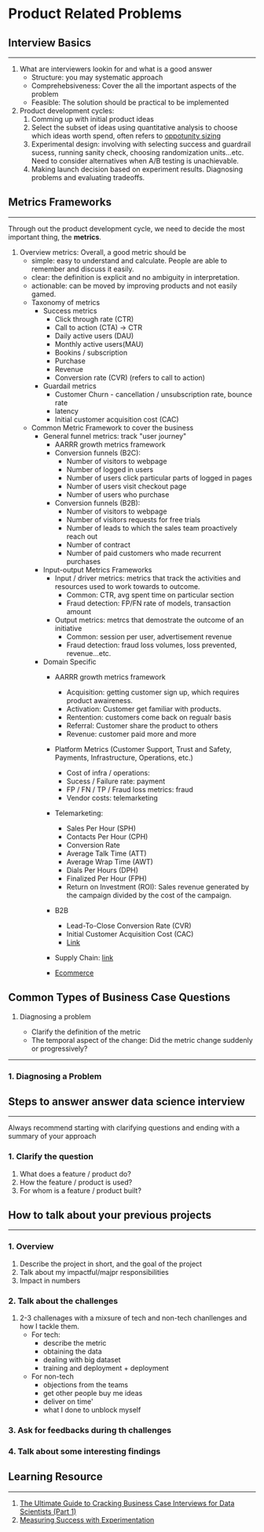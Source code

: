 # Product Related Problems

## Interview Basics

---

1. What are interviewers lookin for and what is a good answer
   - Structure: you may systematic approach
   - Comprehebsiveness: Cover the all the important aspects of the problem
   - Feasible: The solution should be practical to be implemented
2. Product development cycles:
   1. Comming up with initial product ideas
   2. Select the subset of ideas using quantitative analysis to choose which ideas worth spend, often refers to [oppotunity sizing](https://medium.com/related-works-inc/intro-to-opportunity-sizing-ce9d7e5a29c4)
   3. Experimental design: involving with selecting success and guardrail sucess, running sanity check, choosing randomization units...etc. Need to consider alternatives when A/B testing is unachievable.
   4. Making launch decision based on experiment results. Diagnosing problems and evaluating tradeoffs.

## Metrics Frameworks

---

Through out the product development cycle, we need to decide the most important thing, the **metrics**.

1. Overview metrics:
Overall, a good metric should be
    - simple: easy to understand and calculate. People are able to remember and discuss it easily.
    - clear: the definition is explicit and no ambiguity in interpretation.
    - actionable: can be moved by improving products and not easily gamed.
    - Taxonomy of metrics
        - Success metrics
            - Click through rate (CTR)
            - Call to action (CTA) -> CTR
            - Daily active users (DAU)
            - Monthly active users(MAU)
            - Bookins / subscription
            - Purchase
            - Revenue
            - Conversion rate (CVR) (refers to call to action)
        - Guardail metrics
            - Customer Churn - cancellation / unsubscription rate, bounce rate
            - latency
            - Initial customer acquisition cost (CAC)
    - Common Metric Framework to cover the business
        - General funnel metrics: track "user journey"
            - AARRR growth metrics framework
            - Conversion funnels (B2C):
                - Number of visitors to webpage
                - Number of logged in users
                - Number of users click particular parts of logged in pages
                - Number of users visit checkout page
                - Number of users who purchase
            - Conversion funnels (B2B):
                - Number of visitors to webpage
                - Number of visitors requests for free trials
                - Number of leads to which the sales team proactively reach out
                - Number of contract
                - Number of paid customers who made recurrent purchases
        - Input-output Metrics Frameworks
            - Input / driver metrics: metrics that track the activities and resources used to work towards to outcome.
                - Common: CTR, avg spent time on particular section
                - Fraud detection: FP/FN rate of models, transaction amount
            - Output metrics: metrcs that demostrate the outcome of an initiative
                - Common: session per user, advertisement revenue
                - Fraud detection: fraud loss volumes, loss prevented, revenue...etc.
        - Domain Specific
            - AARRR growth metrics framework
                - Acquisition: getting customer sign up, which requires product awaireness.
                - Activation: Customer get familiar with products.
                - Rentention: customers come back on regualr basis
                - Referral: Customer share the product to others
                - Revenue: customer paid more and more

            - Platform Metrics (Customer Support, Trust and Safety, Payments, Infrastructure, Operations, etc.)

                - Cost of infra / operations:
                - Sucess / Failure rate: payment
                - FP / FN / TP / Fraud loss metrics: fraud
                - Vendor costs: telemarketing

            - Telemarketing:
                - Sales Per Hour (SPH)
                - Contacts Per Hour (CPH)
                - Conversion Rate
                - Average Talk Time (ATT)
                - Average Wrap Time (AWT)
                - Dials Per Hours (DPH)
                - Finalized Per Hour (FPH)
                - Return on Investment (ROI): Sales revenue generated by the campaign divided by the cost of the campaign.
            - B2B
                - Lead-To-Close Conversion Rate (CVR)
                - Initial Customer Acquisition Cost (CAC)
                - [Link](https://blog.zoominfo.com/b2b-marketing-metrics/)

            - Supply Chain: [link](https://www.datapine.com/blog/supply-chain-metrics-and-kpis/)

            - [Ecommerce](https://www.bigcommerce.com/blog/ecommerce-metrics/#what-is-a-metric)

## Common Types of Business Case Questions

1. Diagnosing a problem

    - Clarify the definition of the metric
    - The temporal aspect of the change: Did the metric change suddenly or progressively?

---

### 1. Diagnosing a Problem

## Steps to answer answer data science interview

---
Always recommend starting with clarifying questions and ending with a summary of your approach

### 1. Clarify the question

1. What does a feature / product do?
2. How the feature / product is used?
3. For whom is a feature / product built?

## How to talk about your previous projects

---

### 1. Overview

1. Describe the project in short, and the goal of the project
2. Talk about my impactful/majpr responsibilities
3. Impact in numbers

### 2. Talk about the challenges

1. 2-3 challenages with a mixsure of tech and non-tech chanllenges and how I tackle them.
    - For tech:
        - describe the metric
        - obtaining the data
        - dealing with big dataset
        - training and deployment + deployment
    - For non-tech
        - objections from the teams
        - get other people buy me ideas
        - deliver on time'
        - what I done to unblock myself

### 3. Ask for feedbacks during th challenges

### 4. Talk about some interesting findings

## Learning Resource

---

1. [The Ultimate Guide to Cracking Business Case Interviews for Data Scientists (Part 1)](https://towardsdatascience.com/the-ultimate-guide-to-cracking-business-case-interviews-for-data-scientists-part-1-cb768c37edf4)
2. [Measuring Success with Experimentation
](https://tech.ebayinc.com/research/measuring-success-with-experimentation/)
